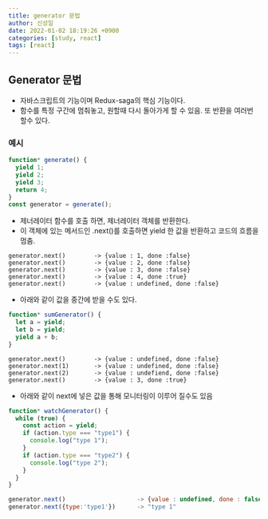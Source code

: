 ```yaml
---
title: generator 문법
author: 신성일
date: 2022-01-02 18:19:26 +0900
categories: [study, react]
tags: [react]
---
```


## Generator 문법

- 자바스크립트의 기능이며 Redux-saga의 핵심 기능이다.
- 함수를 특정 구간에 멈춰놓고, 원할때 다시 돌아가게 할 수 있음. 또 반환을 여러번 할수 있다.

### 예시

```javascript
function* generate() {
  yield 1;
  yield 2;
  yield 3;
  return 4;
}
const generator = generate();
```

- 제너레이터 함수를 호출 하면, 제너레이터 객체를 반환한다.
- 이 객체에 있는 메서드인 .next()를 호출하면 yield 한 값을 반환하고 코드의 흐름을 멈춤.

```console
generator.next()		-> {value : 1, done :false}
generator.next()		-> {value : 2, done :false}
generator.next()		-> {value : 3, done :false}
generator.next() 		-> {value : 4, done :true}
generator.next()		-> {value : undefined, done :false}
```

- 아래와 같이 값을 중간에 받을 수도 있다.

```javascript
function* sumGenerator() {
  let a = yield;
  let b = yield;
  yield a + b;
}
```

```console
generator.next()		-> {value : undefined, done :false}
generator.next(1)		-> {value : undefined, done :false}
generator.next(2)		-> {value : undefiend, done :false}
generator.next()		-> {value : 3, done :true}
```

- 아래와 같이 next에 넣은 값을 통해 모니터링이 이루어 질수도 있음

```javascript
function* watchGenerator() {
  while (true) {
    const action = yield;
    if (action.type === "type1") {
      console.log("type 1");
    }
    if (action.type === "type2") {
      console.log("type 2");
    }
  }
}
```

```javascript
generator.next()					-> {value : undefined, done : false}
generator.next({type:'type1'})		-> "type 1"
```
